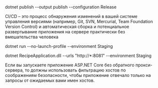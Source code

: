 dotnet publish --output publish --configuration Release

CI/CD –
это процесс обнаружения изменений в вашей системе управления версиями (например, Git, SVN, Mercurial, Team Foundation Version Control)
и автоматическая сборка и потенциальное развертывание приложения
на сервере практически без вмешательства человека


dotnet run --no-launch-profile --environment Staging

dotnet RecipeApplication.dll --urls "http://*:8081" --environment Staging

Если вы запускаете приложение ASP.NET Core без
обратного прокси-сервера, то должны использовать фильтрацию
хостов по соображениям безопасности, чтобы приложение отвечало только на запросы от ожидаемых вами имен хостов.